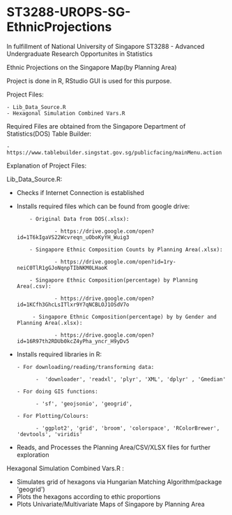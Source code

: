 # ST3288-UROPS-SG-EthnicProjections

In fulfillment of National University of Singapore ST3288 - Advanced Undergraduate Research Opportunites in Statistics

Ethnic Projections on the Singapore Map(by Planning Area)

Project is done in R, RStudio GUI is used for this purpose.

Project Files:

    - Lib_Data_Source.R
    - Hexagonal Simulation Combined Vars.R

Required Files are obtained from the Singapore Department of Statistics(DOS) Table Builder:

    - https://www.tablebuilder.singstat.gov.sg/publicfacing/mainMenu.action


Explanation of Project Files:

Lib_Data_Source.R:

- Checks if Internet Connection is established

- Installs required files which can be found from google drive: 

          - Original Data from DOS(.xlsx):
          
                  - https://drive.google.com/open?id=1T6kIgaVS22Wcvreqn_uOboKyYH_Wuig3
                  
          - Singapore Ethnic Composition Counts by Planning Area(.xlsx):
          
                  - https://drive.google.com/open?id=1ry-neiC0TlR1gGJoNqnpTIbNKM0LHaoK
                  
          - Singapore Ethnic Composition(percentage) by Planning Area(.csv):
          
                  - https://drive.google.com/open?id=1KCfh3GhcLsITlxr9Y7qNCBLOJ1OSdV7o
                  
           - Singapore Ethnic Composition(percentage) by by Gender and Planning Area(.xlsx):
          
                  - https://drive.google.com/open?id=16R97th2RDUb0kcZ4yPha_yncr_H9yDv5  
                  
              
          
- Installs required libraries in R:

      - For downloading/reading/transforming data:
      
            -  'downloader', 'readxl', 'plyr', 'XML', 'dplyr' , 'Gmedian'
            
      - For doing GIS functions:
      
            - 'sf', 'geojsonio', 'geogrid',
            
      - For Plotting/Colours:
      
            - 'ggplot2', 'grid', 'broom', 'colorspace', 'RColorBrewer', 'devtools', 'viridis' 

- Reads, and Processes the Planning Area/CSV/XLSX files for further exploration

Hexagonal Simulation Combined Vars.R :

- Simulates grid of hexagons via Hungarian Matching Algorithm(package 'geogrid')
- Plots the hexagons according to ethic proportions
- Plots Univariate/Multivariate Maps of Singapore by Planning Area
